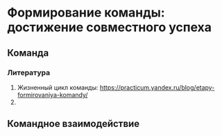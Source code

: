 # Формирование команды: достижение совместного успеха

## Команда

### Литература
1. Жизненный цикл команды: https://practicum.yandex.ru/blog/etapy-formirovaniya-komandy/
2. 

## Командное взаимодействие
